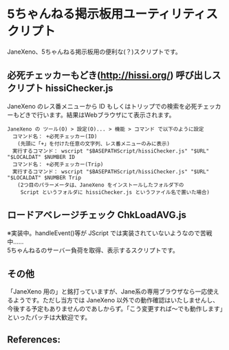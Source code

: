 # 5ちゃんねる掲示板用ユーティリティスクリプト
JaneXeno、5ちゃんねる掲示板用の便利な(？)スクリプトです。

## 必死チェッカーもどき(http://hissi.org/) 呼び出しスクリプト hissiChecker.js
JaneXeno のレス番メニューから ID もしくはトリップでの検索を必死チェッカーもどきで行います。結果はWebブラウザにて表示されます。
```
JaneXeno の ツール(O) > 設定(O)... > 機能 > コマンド で以下のように設定
　コマンド名： +必死チェッカー(ID)
　　(先頭に「+」を付けた任意の文字列、レス番メニューのみに表示)
　実行するコマンド： wscript "$BASEPATHScript/hissiChecker.js" "$URL" "$LOCALDAT" $NUMBER ID
　コマンド名： +必死チェッカー(Trip)
　実行するコマンド： wscript "$BASEPATHScript/hissiChecker.js" "$URL" "$LOCALDAT" $NUMBER Trip
　　(2つ目のパラーメータは、JaneXeno をインストールしたフォルダ下の
　　 Script というフォルダに hissiChecker.js というファイル名で置いた場合)
```

## ロードアベレージチェック ChkLoadAVG.js
※実装中。handleEvent()等が JScript では実装されていないようなので苦戦中……<br>
5ちゃんねるのサーバー負荷を取得、表示するスクリプトです。

## その他
「JaneXeno 用の」と銘打っていますが、Jane系の専用ブラウザなら一応使えるようです。ただし当方では JaneXeno 以外での動作確認はいたしませんし、今後する予定もありませんのであしからず。「こう変更すれば～でも動作します」といったパッチは大歓迎です。

## References:
